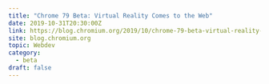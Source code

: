 ```yaml
---
title: "Chrome 79 Beta: Virtual Reality Comes to the Web"
date: 2019-10-31T20:30:00Z
link: https://blog.chromium.org/2019/10/chrome-79-beta-virtual-reality-comes-to.html?utm_medium=RSS&utm_source=hune
site: blog.chromium.org
topic: Webdev
category:
  - beta
draft: false
---
```

